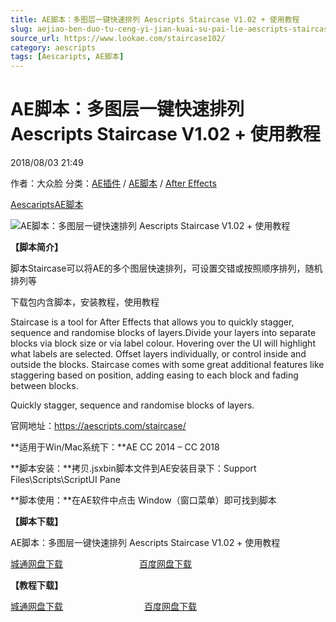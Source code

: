 ```yaml
---
title: AE脚本：多图层一键快速排列 Aescripts Staircase V1.02 + 使用教程
slug: aejiao-ben-duo-tu-ceng-yi-jian-kuai-su-pai-lie-aescripts-staircase-v1-02-shi-yong-jiao-cheng
source_url: https://www.lookae.com/staircase102/
category: aescripts
tags: [Aescaripts, AE脚本]
---
```

# AE脚本：多图层一键快速排列 Aescripts Staircase V1.02 + 使用教程

2018/08/03 21:49

作者：大众脸
分类：[AE插件](https://www.lookae.com/after-effects/aechajian/) / [AE脚本](https://www.lookae.com/after-effects/aescripts/) / [After Effects](https://www.lookae.com/after-effects/)

[Aescaripts](https://www.lookae.com/tag/aescaripts/)[AE脚本](https://www.lookae.com/tag/ae%e8%84%9a%e6%9c%ac/)

![AE脚本：多图层一键快速排列 Aescripts Staircase V1.02 + 使用教程](https://www.lookae.com/wp-content/uploads/2018/06/Staircase.jpg "AE脚本：多图层一键快速排列 Aescripts Staircase V1.02 + 使用教程-LookAE.com")

[](https://cloud.video.taobao.com//play/u/705956171/p/1/e/6/t/1/50172702035.mp4?_=1")

**【脚本简介】**

脚本Staircase可以将AE的多个图层快速排列，可设置交错或按照顺序排列，随机排列等

下载包内含脚本，安装教程，使用教程

Staircase is a tool for After Effects that allows you to quickly stagger, sequence and randomise blocks of layers.Divide your layers into separate blocks via block size or via label colour. Hovering over the UI will highlight what labels are selected. Offset layers individually, or control inside and outside the blocks. Staircase comes with some great additional features like staggering based on position, adding easing to each block and fading between blocks.

Quickly stagger, sequence and randomise blocks of layers.

官网地址：https://aescripts.com/staircase/

**适用于Win/Mac系统下：**AE CC 2014 – CC 2018

**脚本安装：**拷贝.jsxbin脚本文件到AE安装目录下：Support Files\Scripts\ScriptUI Pane

**脚本使用：**在AE软件中点击 Window（窗口菜单）即可找到脚本

**【脚本下载】**

AE脚本：多图层一键快速排列 Aescripts Staircase V1.02 + 使用教程

[城通网盘下载](https://lookae.ctfile.com/fs/680462-301598499)                               [百度网盘下载](https://pan.baidu.com/s/1dts3AzXkYKmVwgtnB0gIVQ)

**【教程下载】**

[城通网盘下载](https://lookae.ctfile.com/fs/680462-295272918)                                 [百度网盘下载](https://pan.baidu.com/s/1dYankzcaUukmaDVdlJ5AHg)
